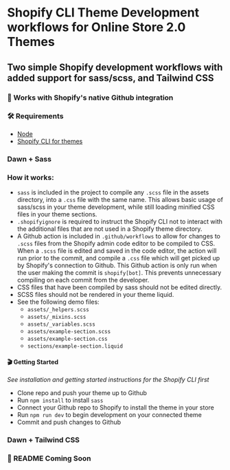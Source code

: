 # Shopify CLI Theme Development workflows for Online Store 2.0 Themes

## Two simple Shopify development workflows with added support for sass/scss, and Tailwind CSS

### 🎉 Works with Shopify's native Github integration

### 🛠 Requirements
- [Node](https://nodejs.org/en/)
- [Shopify CLI for themes](https://shopify.dev/themes/tools/cli)

### Dawn + Sass

### How it works:
- `sass` is included in the project to compile any `.scss` file in the assets directory, into a `.css` file with the same name. This allows basic usage of sass/scss in your theme development, while still loading minified CSS files in your theme sections.
- `.shopifyignore` is required to instruct the Shopify CLI not to interact with the additional files that are not used in a Shopify theme directory.
- A Github action is included in `.github/workflows` to allow for changes to `.scss` files from the Shopify admin code editor to be compiled to CSS. When a `.scss` file is edited and saved in the code editor, the action will run prior to the commit, and compile a `.css` file which will get picked up by Shopify's connection to Github. This Github action is only run when the user making the commit is `shopify[bot]`. This prevents unnecessary compiling on each commit from the developer.
- CSS files that have been compiled by sass should not be edited directly.
- SCSS files should not be rendered in your theme liquid.
- See the following demo files:
  - `assets/_helpers.scss`
  - `assets/_mixins.scss`
  - `assets/_variables.scss`
  - `assets/example-section.scss`
  - `assets/example-section.css`
  - `sections/example-section.liquid`

#### 🎬 Getting Started
*See installation and getting started instructions for the Shopify CLI first*
- Clone repo and push your theme up to Github
- Run `npm install` to install `sass`
- Connect your Github repo to Shopify to install the theme in your store
- Run `npm run dev` to begin development on your connected theme
- Commit and push changes to Github

### Dawn + Tailwind CSS

### 🚧 README Coming Soon